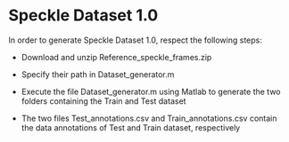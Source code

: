                                                     
# Speckle Dataset 1.0

In order to generate Speckle Dataset 1.0, respect the following steps: 
          
* Download and unzip Reference_speckle_frames.zip 
                  
* Specify their path in Dataset_generator.m
                  
* Execute the file Dataset_generator.m using Matlab to generate the two folders containing the Train and Test dataset

* The two files Test_annotations.csv and Train_annotations.csv contain the data annotations of Test and Train dataset, respectively 
